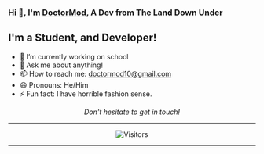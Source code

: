 ### Hi 👋, I'm [DoctorMod](DoctorMod.sytes.net), A Dev from The Land Down Under 

## I'm a Student, and Developer!

- 🔭 I’m currently working on school
- 💬 Ask me about anything!
- 📫 How to reach me: doctormod10@gmail.com
- 😄 Pronouns: He/Him
- ⚡ Fun fact: I have horrible fashion sense.


<p align=center>
<em>Don't hesitate to get in touch!</em>
</p>

---

<p align=center>                           
  <img align=center  src="https://visitor-badge.laobi.icu/badge?page_id=doctormod/doctormod" alt="Visitors">                     
</p>

---
